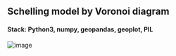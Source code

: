 ## Schelling model by Voronoi diagram
#### Stack: Python3, numpy, geopandas, geoplot, PIL

![image](https://github.com/DawsonChang/project/blob/master/vo-4.gif)
